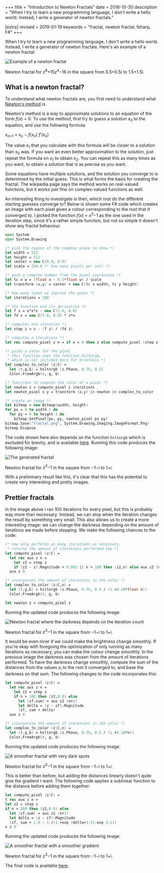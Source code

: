 +++
title = "Introduction to Newton Fractals"
date = 2016-10-30
description = "When I try to learn a new programming language, I don't write a hello world. Instead, I write a generator of newton fractals."

[extra]
revised = 2019-01-19
keywords = "fractal, newton fractal, fsharp, F#"
+++

When I try to learn a new programming language, I don't write a hello world. Instead, I
write a generator of newton fractals. Here's an example of a newton fractal:

<!-- more -->

![Example of a newton fractal](newton-thumb.png)
<div class="caption">
    Newton fractal for <span role="img" aria-label="z^8 + 15z^4 - 16"><i>z</i><sup>8</sup><span class="kern3"></span>+<span class="kern3"></span>15<span class="kern1"></span><i>z</i><sup>4</sup><span class="kern3"></span>&minus;<span class="kern3"></span></span>16 in the square from 0.5+0.5i to 1.5+1.5i.
</div>

## What is a newton fractal?

To understand what newton fractals are, you first need to understand what [Newton's
method][newton] is.

[newton]: https://en.wikipedia.org/wiki/Newtons_method

Newton's method is a way to approximate solutions to an equation of the form
<i>f</i>(<i>x</i>) = 0. To use the method, first try to guess a solution
<i>x</i><sub>0</sub> to the equation, and use the following formula:

<div class="display-style" role="img" aria-label="x_n+1 = x_n - f(x_n) / f'(x_n)">
  <i>x</i><sub><i>n</i>+1</sub> = <i>x<sub>n</sub></i> &minus;
  <span class="frac">
    <span class="fracouter">
      <span class="fracnum">
        <i>f</i>(<i>x<sub>n</sub></i>)
      </span>
    </span>
    <span class="fracouter">
      <span class="fracden">
        <i>f</i><span class="kern3"></span>ʹ(<i>x<sub>n</sub></i>)
      </span>
    </span>
  </span>
</div>

The value <i>x</i><sub>1</sub> that you calculate with this formula will be
closer to a solution than <i>x</i><sub>0</sub> was. If you want an even
better approximation to the solution, just repeat the formula on
<i>x</i><sub>1</sub> to obtain <i>x</i><sub>2</sub>. You can repeat this as
many times as you want, to obtain a solution that is as precise as you want.

Some equations have multiple solutions, and the solution you converge to is
determined by the initial guess. This is what forms the basis for creating
the fractal. The wikipedia page says the method works on real-valued
functions, but it works just fine on complex-valued functions as well.

An interesting thing to investigate is then, which root do the different
starting guesses converge to? Below is shown some F# code which creates an
image with each pixel given a colour corresponding to the root that it
converged to. I picked the function
<span role="img" aria-label="f(x) = x cubed - 1"><i>f</i>(<i>x</i>) = <i>x</i><sup>3</sup>&minus;1</span>
as the one used in the iteration step, since it's a rather simple function,
but not so simple it doesn't show any fractal behaviour.

```fsharp
open System
open System.Drawing

(* pick the region of the complex plane to show *)
let width = 512
let height = 512
let center = new C(0.0, 0.0)
let scale = 256.0 (* how many pixels per unit *)

(* pick a complex number from the pixel coordinate *)
let tc x w = (float x - 0.5*float w) / scale
let transform (x,y) = center + new C(tc x width, tc y height)

(* how many times we improve the guess *)
let iterations = 100

(* the function and its derivative *)
let f x = x*x*x - new C(1.0, 0.0)
let fd x = new C(3.0, 0.0) * x*x

(* computes one iteration *)
let step z = z - (f z) / (fd z)

(* computes n iterations *)
let rec compute_pixel z n = if n = 0 then z else compute_pixel (step z) (n - 1)

(* picks a color for the pixel
 * this function uses the function hsltorgb,
 * which is not included here for briefness *)
let complex_to_color (z:C) =
  let (r,g,b) = hsltorgb (z.Phase, 0.75, 0.5)
  Color.FromArgb(r, g, b)

(* functions to compute the color of a pixel *)
let newton z = compute_pixel z iterations
let newton_pixel x y = transform (x,y) |> newton |> complex_to_color

(* create an image *)
let bitmap = new Bitmap(width, height)
for px = 0 to width-1 do
  for py = 0 to height-1 do
    bitmap.SetPixel(px, py, newton_pixel px py)
bitmap.Save("fractal.png", System.Drawing.Imaging.ImageFormat.Png)
bitmap.Dispose
```

The code shown here also depends on the function `hsltorgb` which is excluded for
brevity, and is available [here][hsltorgb].  Running this code produces the following
image:

[hsltorgb]: hsltorgb.fs

![The generated fractal](newton-ugly.png)
<div class="caption">
  Newton fractal for <span role="img" aria-label="z cubed - 1"><i>z</i><sup>3</sup><span class="kern3"></span>&minus;<span class="kern3"></span>1</span> in the square from <span role="img" aria-label="-1-i">&minus;1&minus;<span class="kern1"></span>i</span> to <span role="img" aria-label="1+i">1+<span class="kern1"></span>i</span>.
</div>
<p>
With a preliminary result like this, it's clear that this has the potential
to create very interesting and pretty images.

## Prettier fractals

In the image above I ran 100 iterations for every pixel, but this is
probably way more than necessary. Instead, we can stop when the iteration
changes the result by something very small. This also allows us to create a
more interesting image: we can change the darkness depending on the amount
of iterations we made before stopping. We make the following chances to the
code:

```fsharp
(* now only performs as many iterations as necessary,
 * returns the amount of iterations performed too *)
let compute_pixel (z:C) =
  let rec aux z n =
    let z2 = step z
    if (z2 - z).Magnitude < 0.001 || n > 100 then (z2,n) else aux z2 (n+1)
  aux z 0

(* incorporate the amount of iterations in the color *)
let complex_to_color (z:C,n) =
  let (r,g,b) = hsltorgb (z.Phase, 0.75, 0.5 / (1.+0.18*float n))
  Color.FromArgb(r, g, b)

let newton z = compute_pixel z
```

Running the updated code produces the following image:

![Newton fractal where the darkness depends on the iteration count](newton-iters.png)
<div class="caption">
  Newton fractal for <span role="img" aria-label="z cubed - 1"><i>z</i><sup>3</sup><span class="kern3"></span>&minus;<span class="kern3"></span>1</span> in the square from <span role="img" aria-label="-1-i">&minus;1&minus;<span class="kern1"></span>i</span> to <span role="img" aria-label="1+i">1+<span class="kern1"></span>i</span>.
</div>

It would be even nicer if we could make the brightness change smoothly. If
you're okay with foregoing the optimization of only running as many
iterations as necessary, you can make the colour change smoothly. In the
previous image the darkness was chosen from the amount of iterations
performed. To have the darkness change smoothly, compute the sum of the
distances from the values <i>x</i><sub>i</sub> to the root it converged to,
and base the darkness on that sum. The following changes to the code
incorporates this:

```fsharp
let compute_pixel (z:C) =
  let rec aux z n =
    let z2 = step z
    if n > 100 then (z2,0.0) else
      let (zf,sum) = aux z2 (n+1)
      let delta = (z - zf).Magnitude
      (zf, sum + delta)
  aux z 0

(* incorporate the amount of iterations in the color *)
let complex_to_color (z:C,n) =
  let (r,g,b) = hsltorgb (z.Phase, 0.75, 0.5 / (1.+0.18*n))
  Color.FromArgb(r, g, b)
```

Running the updated code produces the following image:

![A smoother fractal with very dark spots](newton-smooth-dark.png)
<div class="caption">
  Newton fractal for <span role="img" aria-label="z cubed - 1"><i>z</i><sup>3</sup><span class="kern3"></span>&minus;<span class="kern3"></span>1</span> in the square from <span role="img" aria-label="-1-i">&minus;1&minus;<span class="kern1"></span>i</span> to <span role="img" aria-label="1+i">1+<span class="kern1"></span>i</span>.
</div>

This is better than before, but adding the distances linearly doesn't quite
give the gradient I want. The following code applies a sublinear function to
the distance before adding them together:

```fsharp
let compute_pixel (z:C) =
t rec aux z n =
let z2 = step z
if n > 100 then (z2,0.0) else
  let (zf,sum) = aux z2 (n+1)
  let delta = (z - zf).Magnitude
  (zf, sum + 1.0 - 1./(1.+exp (delta+3.5)-exp 3.5))
x z 0
```

Running the updated code produces the following image:

![A smoother fractal with a smoother gradient](newton-smooth-nice.png)
<div class="caption">
  Newton fractal for <span role="img" aria-label="z cubed - 1"><i>z</i><sup>3</sup><span class="kern3"></span>&minus;<span class="kern3"></span>1</span> in the square from <span role="img" aria-label="-1-i">&minus;1&minus;<span class="kern1"></span>i</span> to <span role="img" aria-label="1+i">1+<span class="kern1"></span>i</span>.
</div>

The final code is available [here][final].

[final]: intro.fsx
